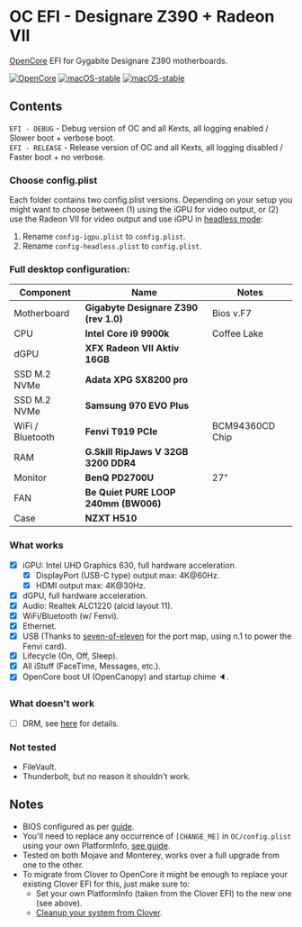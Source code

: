 # OC EFI - Designare Z390 + Radeon VII

[OpenCore](https://dortania.github.io/OpenCore-Install-Guide/) EFI for Gygabite Designare Z390 motherboards.

[![OpenCore](https://img.shields.io/badge/OpenCore-0.8.5-blue.svg)](https://github.com/acidanthera/OpenCorePkg) [![macOS-stable](https://img.shields.io/badge/macOS-12.6-brightgreen.svg)](https://www.apple.com/macos/monterey) [![macOS-stable](https://img.shields.io/badge/macOS-10.14-brightgreen.svg)](https://apps.apple.com/us/app/macos-mojave/id1398502828)

## Contents

`EFI - DEBUG` - Debug version of OC and all Kexts, all logging enabled / Slower boot + verbose boot.  
`EFI - RELEASE` - Release version of OC and all Kexts, all logging disabled / Faster boot + no verbose.

### Choose config.plist

Each folder contains two config.plist versions. Depending on your setup you might want to choose between (1) using the iGPU for video output, or (2) use the Radeon VII for video output and use iGPU in [headless mode](https://www.tonymacx86.com/threads/guide-intel-uhd-graphics-630-coffee-lake-headless-mode-main-card.304000/):

1. Rename `config-igpu.plist` to `config.plist`.
2. Rename `config-headless.plist` to `config.plist`.

### Full desktop configuration:

| Component | Name | Notes |
| - | - | - |
| Motherboard | **Gigabyte Designare Z390 (rev 1.0)** | Bios v.F7 |
| CPU | **Intel Core i9 9900k** | Coffee Lake |
| dGPU | **XFX Radeon VII Aktiv 16GB** | |
| SSD M.2 NVMe | **Adata XPG SX8200 pro** | |
| SSD M.2 NVMe | **Samsung 970 EVO Plus** | |
| WiFi / Bluetooth | **Fenvi T919 PCIe** | BCM94360CD Chip |
| RAM | **G.Skill RipJaws V 32GB 3200 DDR4** | |
| Monitor | **BenQ PD2700U** | 27" |
| FAN | **Be Quiet PURE LOOP 240mm (BW006)** | | 
| Case | **NZXT H510** | |

### What works

- [x] iGPU: Intel UHD Graphics 630, full hardware acceleration.
  - [x] DisplayPort (USB-C type) output max: 4K@60Hz.
  - [x] HDMI output max: 4K@30Hz.
- [x] dGPU, full hardware acceleration.
- [x] Audio: Realtek ALC1220 (alcid layout 11).
- [x] WiFi/Bluetooth (w/ Fenvi).
- [x] Ethernet.
- [x] USB (Thanks to [seven-of-eleven](https://github.com/seven-of-eleven/designare-z390-opencore-efi) for the port map, using n.1 to power the Fenvi card).
- [x] Lifecycle (On, Off, Sleep).
- [x] All iStuff (FaceTime, Messages, etc.).
- [x] OpenCore boot UI (OpenCanopy) and startup chime 🔈.

### What doesn't work

- [ ] DRM, see [here](https://dortania.github.io/OpenCore-Post-Install/universal/drm.html#testing-drm) for details.

### Not tested

- FileVault.
- Thunderbolt, but no reason it shouldn't work.

## Notes

- BIOS configured as per [guide](https://dortania.github.io/OpenCore-Install-Guide/config.plist/coffee-lake.html#intel-bios-settings).
- You'll need to replace any occurrence of `[CHANGE_ME]` in `OC/config.plist` using your own PlatformInfo, [see guide](https://dortania.github.io/OpenCore-Install-Guide/config.plist/coffee-lake.html#platforminfo).
- Tested on both Mojave and Monterey, works over a full upgrade from one to the other.
- To migrate from Clover to OpenCore it might be enough to replace your existing Clover EFI for this, just make sure to:
  - Set your own PlatformInfo (taken from the Clover EFI) to the new one (see above).
  - [Cleanup your system from Clover](https://dortania.github.io/OpenCore-Install-Guide/clover-conversion/#cleaning-the-clover-junk-in-macos).